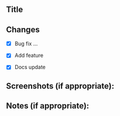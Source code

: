 ## Title 

## Changes 
- [x] Bug fix ...  
- [x] Add feature  
- [x] Docs update  


## Screenshots (if appropriate):

## Notes (if appropriate):
